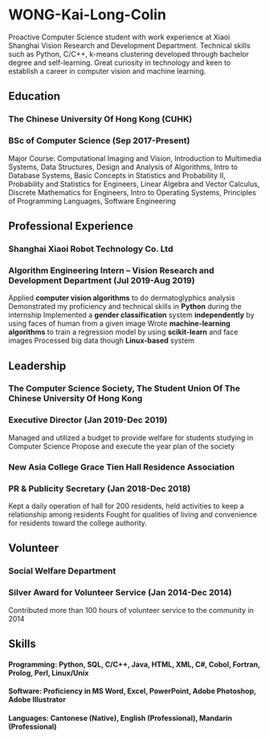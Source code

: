 # WONG-Kai-Long-Colin
Proactive Computer Science student with work experience at Xiaoi Shanghai Vision Research and Development Department.
Technical skills such as Python, C/C++, k-means clustering developed through bachelor degree and self-learning. Great
curiosity in technology and keen to establish a career in computer vision and machine learning.
## Education
### The Chinese University Of Hong Kong (CUHK) 
### BSc of Computer Science (Sep 2017-Present)
Major Course: Computational Imaging and Vision, Introduction to Multimedia Systems, Data Structures, Design and Analysis of Algorithms, Intro to Database Systems, Basic Concepts in Statistics and Probability II, Probability and Statistics for Engineers, Linear Algebra and Vector Calculus, Discrete Mathematics for Engineers, Intro to Operating Systems, Principles of Programming Languages, Software Engineering
## Professional Experience
### Shanghai Xiaoi Robot Technology Co. Ltd 
### Algorithm Engineering Intern – Vision Research and Development Department (Jul 2019-Aug 2019)
Applied **computer vision algorithms** to do dermatoglyphics analysis
Demonstrated my proficiency and technical skills in **Python** during the internship
Implemented a **gender classification** system **independently** by using faces of human from a given image
Wrote **machine-learning algorithms** to train a regression model by using **scikit-learn** and face images
Processed big data though **Linux-based** system
## Leadership
### The Computer Science Society, The Student Union Of The Chinese University Of Hong Kong
### Executive Director (Jan 2019-Dec 2019)
Managed and utilized a budget to provide welfare for students studying in Computer Science
Propose and execute the year plan of the society
### New Asia College Grace Tien Hall Residence Association
### PR & Publicity Secretary (Jan 2018-Dec 2018)
Kept a daily operation of hall for 200 residents, held activities to keep a relationship among residents
Fought for qualities of living and convenience for residents toward the college authority.
## Volunteer
### Social Welfare Department
### Silver Award for Volunteer Service (Jan 2014-Dec 2014)
Contributed more than 100 hours of volunteer service to the community in 2014
## Skills
#### **Programming**: Python, SQL, C/C++, Java, HTML, XML, C#, Cobol, Fortran, Prolog, Perl, Linux/Unix 
#### **Software**:    Proficiency in MS Word, Excel, PowerPoint, Adobe Photoshop, Adobe Illustrator
#### **Languages**:   Cantonese (Native), English (Professional), Mandarin (Professional)

